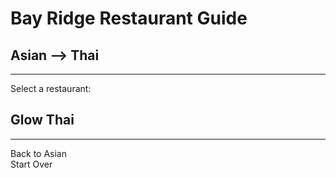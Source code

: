 # Bay Ridge Restaurant Guide
## Asian --> Thai
---
Select a restaurant:
## Glow Thai 
---
Back to Asian  
Start Over